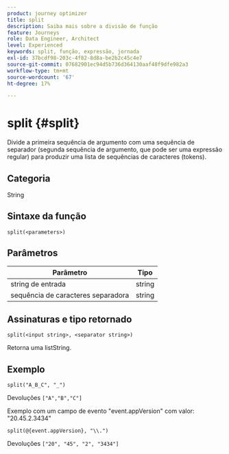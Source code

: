 ```yaml
---
product: journey optimizer
title: split
description: Saiba mais sobre a divisão de função
feature: Journeys
role: Data Engineer, Architect
level: Experienced
keywords: split, função, expressão, jornada
exl-id: 37bcdf98-203c-4f82-8d8a-be2b2c45c4e7
source-git-commit: 07682901ec94d5b736d364130aaf48f9dfe982a3
workflow-type: tm+mt
source-wordcount: '67'
ht-degree: 17%

---
```


# split {#split}

Divide a primeira sequência de argumento com uma sequência de separador (segunda sequência de argumento, que pode ser uma expressão regular) para produzir uma lista de sequências de caracteres (tokens).

## Categoria

String

## Sintaxe da função

`split(<parameters>)`

## Parâmetros

| Parâmetro | Tipo |
|-----------|------------------|
| string de entrada | string |
| sequência de caracteres separadora | string |

## Assinaturas e tipo retornado

`split(<input string>, <separator string>)`

Retorna uma listString.

## Exemplo

`split("A_B_C", "_")`

Devoluções `["A","B","C"]`

Exemplo com um campo de evento &quot;event.appVersion&quot; com valor: &quot;20.45.2.3434&quot;

`split(@{event.appVersion}, "\\.")`

Devoluções `["20", "45", "2", "3434"]`
